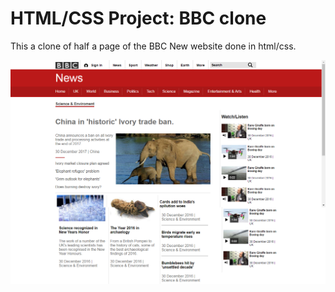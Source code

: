 # HTML/CSS Project: BBC clone

This a clone of half a page of the BBC New website done in html/css.

![view](https://github.com/MAshrafM/CWD2_Udemy/blob/master/01_BBC_Clone/show.png)